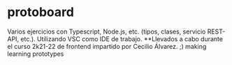 # protoboard
Varios ejercicios con Typescript, Node.js, etc. (tipos, clases, servicio REST-API, etc.).
Utilizando VSC como IDE de trabajo.
**Llevados a cabo durante el curso 2k21-22 de frontend impartido por Cecilio Álvarez.
;) making learning prototypes
